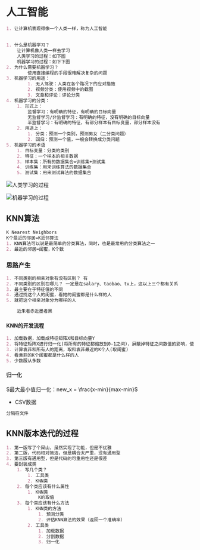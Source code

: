 # 人工智能

~~~markdown
1. 让计算机表现得像一个人类一样，称为人工智能
~~~

## 

~~~markdown
1. 什么是机器学习？
	让计算机像人类一样去学习
	人类学习的过程：如下图
	机器学习的过程：如下下图
2. 为什么需要机器学习？
        使用直接编程的手段很难解决复杂的问题
3. 机器学习的用途：
		1. 无人驾驶：人类在各个路况下的应对措施
		2. 视频分类：使用视频中的截图
		3. 文章和评论：评论分类
4. 机器学习的分类：
	1. 形式上：
		监督学习：有明确的特征，有明确的目标向量
		无监督学习/非监督学习：有明确的特征，没有明确的目标向量
		半监督学习：有明确的特征，有部分样本有目标变量，部分样本没有
	2. 用途上：
		1. 分类：预测一个类别，预测男女（二分类问题）
		2. 回归：预测一个值，一般会转换成分类问题
5. 机器学习的术语
	1. 目标变量：分类的类别
	2. 特征：一个样本的相关数据
	3. 样本集：所有的数据集合=训练集+测试集
	4. 训练集：用来训练算法的数据集合
	5. 测试集：用来测试算法的数据集合
~~~

![人类学习的过程](D:\TYUT教学资料\TYUT2022\笔记\.assets\人类学习的过程.png)

![机器学习的过程](D:\TYUT教学资料\TYUT2022\笔记\.assets\机器学习的过程.png)

## KNN算法

~~~markdown
K Nearest Neighbors
K个最近的邻居=K近邻算法
1. KNN算法可以说是最简单的分类算法，同时，也是最常用的分类算法之一
2. 最近的邻居=闺蜜，K个数
~~~

### 思路产生

~~~markdown
1. 不同类别的相亲对象有没有区别？ 有
2. 不同类别的区别在哪儿？ 一定是在salary、taobao、tv上，这以上三个都有关系
3. 最主要在于特征值的不同
4. 通过找这个人的闺蜜，看她的闺蜜都是什么样的人
5. 就把这个相亲对象分为哪样的人

	近朱者赤近墨者黑
~~~

#### KNN的开发流程

~~~markdown
1. 加载数据，加载成特征矩阵X和目标向量Y
2. 将特征矩阵X进行归一化(将所有的特征都缩放到0-1之间)，屏蔽掉特征之间数值的影响，使用最大最小值归一化(min_max_scaler)
3. 计算袁菲和所有人的距离，取和袁菲最近的K个人(取闺蜜)
4. 看袁菲的K个闺蜜都是什么样的人
5. 少数服从多数
~~~

#### 归一化

$最大最小值归一化：new_x = \frac{x-min}{max-min}$

- CSV数据

~~~markdown
分隔符文件
~~~

## KNN版本迭代的过程

~~~markdown
1. 第一版写了个屎山，虽然实现了功能，但是不优雅
2. 第二版，代码相对简洁，但是耦合太严重，没有通用型
3. 第三版有通用型，但是代码的可重用性还是很差
4. 要封装成类
	1. 写几个类？
		1. 工具类
		2. KNN类
	2. 每个类应该有什么属性
		1. KNN类
			K的取值
	3. 每个类应该有什么方法
		1. KNN类的方法
			1. 预测分类
			2. 评估KNN算法的效果（返回一个准确率）
		2. 工具类
			1. 加载数据
			2. 分割数据
			3. 归一化
~~~













